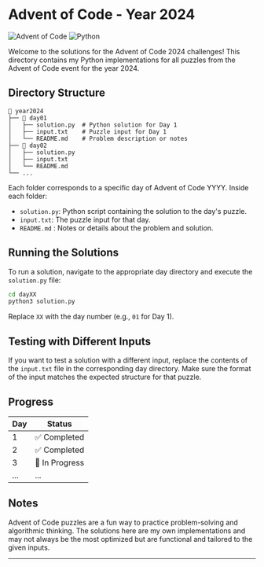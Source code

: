 # Advent of Code - Year 2024

![Advent of Code](https://img.shields.io/badge/Advent%20of%20Code-YYYY-blue?style=flat-square&logo=advent-of-code&logoColor=white)
![Python](https://img.shields.io/badge/Python-3.x-blue?style=flat-square&logo=python&logoColor=white)

Welcome to the solutions for the Advent of Code 2024 challenges! This directory contains my Python implementations for all puzzles from the Advent of Code event for the year 2024.

## Directory Structure

```
📂 year2024
├── 📂 day01
│   ├── solution.py  # Python solution for Day 1
│   ├── input.txt    # Puzzle input for Day 1
│   └── README.md    # Problem description or notes
├── 📂 day02
│   ├── solution.py
│   ├── input.txt
│   └── README.md
└── ...
```

Each folder corresponds to a specific day of Advent of Code YYYY. Inside each folder:
- `solution.py`: Python script containing the solution to the day's puzzle.
- `input.txt`: The puzzle input for that day.
- `README.md` : Notes or details about the problem and solution.

## Running the Solutions

To run a solution, navigate to the appropriate day directory and execute the `solution.py` file:

```bash
cd dayXX
python3 solution.py
```

Replace `XX` with the day number (e.g., `01` for Day 1).

## Testing with Different Inputs

If you want to test a solution with a different input, replace the contents of the `input.txt` file in the corresponding day directory. Make sure the format of the input matches the expected structure for that puzzle.

## Progress

| Day | Status        |
|-----|---------------|
| 1   | ✅ Completed  |
| 2   | ✅ Completed  |
| 3   | 🚧 In Progress|
| ... | ...           |

## Notes

Advent of Code puzzles are a fun way to practice problem-solving and algorithmic thinking. The solutions here are my own implementations and may not always be the most optimized but are functional and tailored to the given inputs.

---
